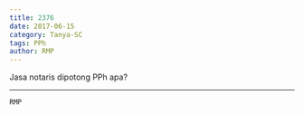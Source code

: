 ```yaml
---
title: 2376
date: 2017-06-15
category: Tanya-SC
tags: PPh
author: RMP
---
```


Jasa notaris dipotong PPh apa?

---



`RMP`
